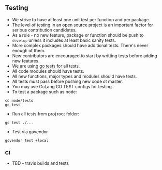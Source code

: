 ## Testing

- We strive to have at least one unit test per function and per package.
- The level of testing in an open source project is an important factor for serious contribution candidates.
- As a rule - no new feature, package or function should be push to `develop` unless it includes at least basic sanity tests.
- More complex packages should have additional tests. There's never enough of them.
- New contributors are encouraged to start by writting tests before adding new features.
- We are using [go tests](https://golang.org/pkg/testing/) for all tests.
- All code modules should have tests.
- All new functions, major types and modules should have tests.
- All tests must pass before pushing new code ot master.
- You may use GoLang GO TEST configs for testing.
- To test a package such as node:

```
cd node/tests
go test
```

- Run all tests from proj root folder:
```
go test ./...
```

- Test via govendor
```
govendor test +local
```

### CI
- TBD - travis builds and tests
